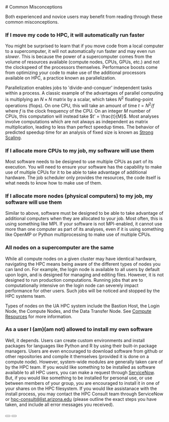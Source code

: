 <link rel="stylesheet" href="../../assets/stylesheets/buttons.css">
# Common Misconceptions

Both experienced and novice users may benefit from reading through these common misconceptions. 

### **If I move my code to HPC, it will automatically run faster**

You might be surprised to learn that if you move code from a local computer to a supercomputer, it will not automatically run faster and may even run *slower*. This is because the power of a supercomputer comes from the volume of resources available (compute nodes, CPUs, GPUs, etc.) and not the clockspeed of the processors themselves. Performance boosts come from optimizing your code to make use of the additional processors available on HPC, a practice known as parallelization.

Parallelization enables jobs to 'divide-and-conquer' independent tasks within a process. A classic example of the advantages of parallel computing is multiplying an $N \times N$ matrix by a scalar, which takes $N^2$ floating-point operations (flops). On one CPU, this will take an amount of time $t = N^2 / f$ where $f$ is the clock frequency of the CPU. On an integer $M$ number of CPUs, this computation will instead take $t' = \frac{t}{M}$. Most analyses involve computations which are not always as independent as matrix multiplication, leading to less than perfect speedup times. The behavior of predicted speedup time for an analysis of fixed size is known as [Strong Scaling](https://hpc-wiki.info/hpc/Scaling).

### **If I allocate more CPUs to my job, my software will use them**

Most software needs to be designed to use multiple CPUs as part of its execution. You will need to ensure your software has the capability to make use of multiple CPUs for it to be able to take advantage of additional hardware. The job scheduler only provides the resources, the code itself is what needs to know how to make use of them.

### **If I allocate more nodes (physical computers) to my job, my software will use them**
    
Similar to above, software must be designed to be able to take advantage of additional computers when they are allocated to your job. Most often, this is using something like MPI. If your software is not MPI-enabled, it cannot use more than one computer as part of its analyses, even if it is using something like OpenMP or Python multiprocessing to make use of multiple CPUs. 

### **All nodes on a supercomputer are the same**

While all compute nodes on a given cluster may have identical hardware, navigating the HPC means being aware of the different types of nodes you can land on. For example, the login node is available to all users by default upon login, and is designed for managing and editing files. However, it is not designed to run production computations. Running jobs that are to computationally intensive on the login node can severely impact performance for other users. Such jobs will be noticed and stopped by the HPC systems team.

Types of nodes on the UA HPC system include the Bastion Host, the Login Node, the Compute Nodes, and the Data Transfer Node. See [Compute Resources](../../resources/compute_resources) for more information.


### **As a user I (am)(am not) allowed to install my own software**

Well, it depends. Users can create custom environments and install packages for languages like Python and R by using their built-in package managers. Users are even encouraged to download software from github or other repositories and compile it themselves (provided it is done on a compute node). However, system-wide modules are generally taken care of by the HPC team. If you would like something to be installed as software available to all HPC users, you can make a request through [ServiceNow](https://uarizona.service-now.com/sp?id=sc_cat_item&sys_id=2983102adbd23c109627d90d689619c6&sysparm_category=84d3d1acdbc8f4109627d90d6896191f). But, if you would like something to be installed for personal use, or use between members of your group, you are encouraged to install it in one of your shares on the HPC filesystem. If you would like assistanace with the install process, you may contact the HPC Consult team through ServiceNow or [hpc-consult@list.arizona.edu](mailto:hpc-consult@list.arizona.edu) (please outline the exact steps you have taken, and include all error messages you received). 

<html>
<div class="button-container">
    <a href="../supercomputing_in_plain_english"><button class="left-button"></button></a>
    <a href="../logging_in"><button class="right-button"></button></a>
</div>
</html>